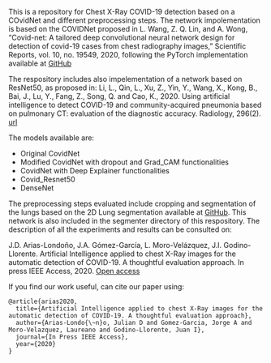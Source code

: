This is a repository for Chest X-Ray COVID-19 detection based on a COvidNet and different preprocessing steps. The network impolementation is based on the COVIDNet proposed in L. Wang, Z. Q. Lin, and A. Wong, “Covid-net: A tailored deep convolutional neural network design for detection of covid-19 cases from chest radiography images,” Scientific Reports, vol. 10, no. 19549, 2020, following the PyTorch implementation available at [GitHub](https://github.com/IliasPap/COVIDNet}.)

The respository includes also impelementation of a network based on ResNet50, as proposed in: Li, L., Qin, L., Xu, Z., Yin, Y., Wang, X., Kong, B., Bai, J., Lu, Y., Fang, Z., Song, Q. and Cao, K., 2020. Using artificial intelligence to detect COVID-19 and community-acquired pneumonia based on pulmonary CT: evaluation of the diagnostic accuracy. Radiology, 296(2). [url](https://pubs.rsna.org/doi/10.1148/radiol.2020200905?url_ver=Z39.88-2003&rfr_id=ori:rid:crossref.org&rfr_dat=cr_pub%20%200pubmed)

The models available are:

- Original CovidNet
- Modified CovidNet with dropout and Grad_CAM functionalities
- CovidNet with Deep Explainer functionalities
- Covid_Resnet50
- DenseNet

The preprocessing steps evaluated include cropping and segmentation of the lungs based on the 2D Lung segmentation available at [GitHub](https://github.com/imlab-uiip/lung-segmentation-2d). This network is also included in the segmenter directory of this respository. The description of all the experiments and results can be consulted on:

J.D. Arias-Londoño, J.A. Gómez-García, L. Moro-Velázquez, J.I. Godino-Llorente. Artificial Intelligence applied to chest X-Ray images for the automatic detection of COVID-19. A thoughtful evaluation approach. In press IEEE Access, 2020. [Open access](https://ieeexplore.ieee.org/document/9293268)

If you find our work useful, can cite our paper using:

```
@article{arias2020,
  title={Artificial Intelligence applied to chest X-Ray images for the automatic detection of COVID-19. A thoughtful evaluation approach},
  author={Arias-Londo{\~n}o, Julian D and Gomez-Garcia, Jorge A and Moro-Velazquez, Laureano and Godino-Llorente, Juan I},
  journal={In Press IEEE Access},
  year={2020}
}
```


